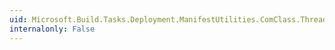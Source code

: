 ```yaml
---
uid: Microsoft.Build.Tasks.Deployment.ManifestUtilities.ComClass.ThreadingModel
internalonly: False
---
```

